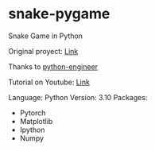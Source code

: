 # snake-pygame
Snake Game in Python

Original proyect: [Link](https://github.com/python-engineer/snake-ai-pytorch)

Thanks to [python-engineer](https://github.com/python-engineer)

Tutorial on Youtube: [Link](https://www.youtube.com/watch?v=L8ypSXwyBds)

Language: Python
Version: 3.10
Packages:
- Pytorch
- Matplotlib
- Ipython
- Numpy
